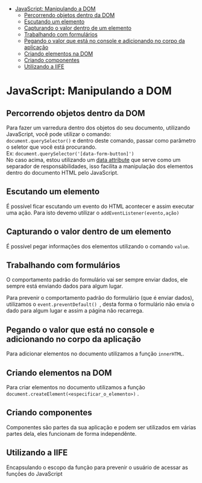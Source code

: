- [JavaScript: Manipulando a DOM](#javascript-manipulando-a-dom)
  - [Percorrendo objetos dentro da DOM](#percorrendo-objetos-dentro-da-dom)
  - [Escutando um elemento](#escutando-um-elemento)
  - [Capturando o valor dentro de um elemento](#capturando-o-valor-dentro-de-um-elemento)
  - [Trabalhando com formulários](#trabalhando-com-formulários)
  - [Pegando o valor que está no console e adicionando no corpo da aplicação](#pegando-o-valor-que-está-no-console-e-adicionando-no-corpo-da-aplicação)
  - [Criando elementos na DOM](#criando-elementos-na-dom)
  - [Criando componentes](#criando-componentes)
  - [Utilizando a IIFE](#utilizando-a-iife)

# JavaScript: Manipulando a DOM

## Percorrendo objetos dentro da DOM

Para fazer um varredura dentro dos objetos do seu documento, utilizando JavaScript, você pode utilizar o comando:<br>
`document.querySelector()` e dentro deste comando, passar como parâmetro o seletor que você está procurando.
<br>
Ex: `document.querySelector('[data-form-button]')` <br>
No caso acima, estou utilizando um [data attribute](https://cursos.alura.com.br/data-attributes-do-html5-c109) que serve como um separador de responsábilidades, isso facilita a manipulação dos elementos dentro do documento HTML pelo JavaScript.

## Escutando um elemento

É possível ficar escutando um evento do HTML acontecer e assim executar uma ação. Para isto devemo utilizar o `addEventListener(evento,ação)`<br>

## Capturando o valor dentro de um elemento

É possível pegar informações dos elementos utilizando o comando `value`.

## Trabalhando com formulários

O comportamento padrão do formulário vai ser sempre enviar dados, ele sempre está enviando dados para algum lugar.

Para prevenir o comportamento padrão do formulário (que é enviar dados), utilizamos o `event.preventDefault() `, desta forma o formulário não envia o dado para algum lugar e assim a página não recarrega.

## Pegando o valor que está no console e adicionando no corpo da aplicação

Para adicionar elementos no documento utilizamos a função `innerHTML`.

## Criando elementos na DOM

Para criar elementos no documento utilizamos a função `document.createElement(<especificar_o_elemento>)` .

## Criando componentes

Componentes são partes da sua aplicação e podem ser utilizados em várias partes dela, eles funcionam de forma independênte.

## Utilizando a IIFE

Encapsulando o escopo da função para prevenir o usuário de acessar as funções do JavaScript
